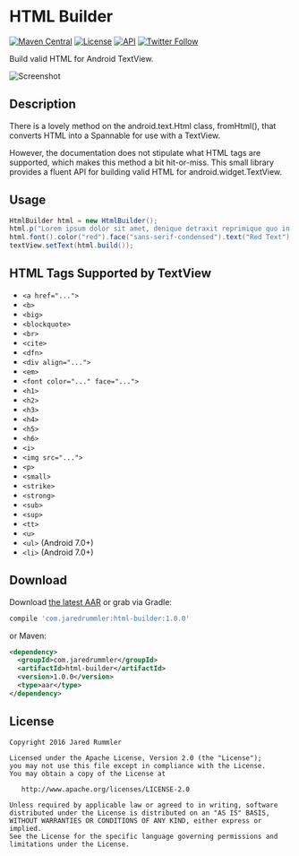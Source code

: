# HTML Builder

[![Maven Central](https://maven-badges.herokuapp.com/maven-central/com.jaredrummler/html-builder/badge.svg)](https://maven-badges.herokuapp.com/maven-central/com.jaredrummler/html-builder)
[![License](http://img.shields.io/:license-apache-blue.svg)](LICENSE)
[![API](https://img.shields.io/badge/API-9%2B-blue.svg?style=flat)](https://developer.android.com/reference/android/os/Build.VERSION_CODES.html#GINGERBREAD) 
[![Twitter Follow](https://img.shields.io/twitter/follow/jaredrummler.svg?style=social)](https://twitter.com/jaredrummler)

Build valid HTML for Android TextView.

![Screenshot](art/screenshot.png)

## Description

There is a lovely method on the android.text.Html class, fromHtml(), that converts HTML into a Spannable for use with a TextView.

However, the documentation does not stipulate what HTML tags are supported, which makes this method a bit hit-or-miss. This small library provides a fluent API for building valid HTML for android.widget.TextView.

## Usage

```java
HtmlBuilder html = new HtmlBuilder();
html.p("Lorem ipsum dolor sit amet, denique detraxit reprimique quo in. Ius dicat omnes mucius cu.");
html.font().color("red").face("sans-serif-condensed").text("Red Text").close();
textView.setText(html.build());
```

## HTML Tags Supported by TextView

<ul>
 <li><code>&lt;a href=&quot;...&quot;&gt;</code></li>
 <li><code>&lt;b&gt;</code></li>
 <li><code>&lt;big&gt;</code></li>
 <li><code>&lt;blockquote&gt;</code></li>
 <li><code>&lt;br&gt;</code></li>
 <li><code>&lt;cite&gt;</code></li>
 <li><code>&lt;dfn&gt;</code></li>
 <li><code>&lt;div align=&quot;...&quot;&gt;</code></li>
 <li><code>&lt;em&gt;</code></li>
 <li><code>&lt;font color=&quot;...&quot; face=&quot;...&quot;&gt;</code></li>
 <li><code>&lt;h1&gt;</code></li>
 <li><code>&lt;h2&gt;</code></li>
 <li><code>&lt;h3&gt;</code></li>
 <li><code>&lt;h4&gt;</code></li>
 <li><code>&lt;h5&gt;</code></li>
 <li><code>&lt;h6&gt;</code></li>
 <li><code>&lt;i&gt;</code></li>
 <li><code>&lt;img src=&quot;...&quot;&gt;</code></li>
 <li><code>&lt;p&gt;</code></li>
 <li><code>&lt;small&gt;</code></li>
 <li><code>&lt;strike&gt;</code></li>
 <li><code>&lt;strong&gt;</code></li>
 <li><code>&lt;sub&gt;</code></li>
 <li><code>&lt;sup&gt;</code></li>
 <li><code>&lt;tt&gt;</code></li>
 <li><code>&lt;u&gt;</code></li>
 <li><code>&lt;ul&gt;</code> (Android 7.0+)</li>
 <li><code>&lt;li&gt;</code> (Android 7.0+)</li>
 </ul>

## Download

Download [the latest AAR](https://repo1.maven.org/maven2/com/jaredrummler/html-builder/1.0.0/html-builder-1.0.0.aar) or grab via Gradle:

```groovy
compile 'com.jaredrummler:html-builder:1.0.0'
```
or Maven:
```xml
<dependency>
  <groupId>com.jaredrummler</groupId>
  <artifactId>html-builder</artifactId>
  <version>1.0.0</version>
  <type>aar</type>
</dependency>
```

## License

    Copyright 2016 Jared Rummler

    Licensed under the Apache License, Version 2.0 (the "License");
    you may not use this file except in compliance with the License.
    You may obtain a copy of the License at

       http://www.apache.org/licenses/LICENSE-2.0

    Unless required by applicable law or agreed to in writing, software
    distributed under the License is distributed on an "AS IS" BASIS,
    WITHOUT WARRANTIES OR CONDITIONS OF ANY KIND, either express or implied.
    See the License for the specific language governing permissions and
    limitations under the License.
